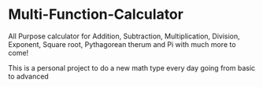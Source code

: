 # Multi-Function-Calculator
All Purpose calculator for Addition, Subtraction, Multiplication, Division, Exponent, Square root, Pythagorean therum and Pi with much more to come!

This is a personal project to do a new math type every day going from basic to advanced
